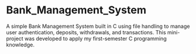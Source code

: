 # Bank_Management_System
A simple Bank Management System built in C using file handling to manage user authentication, deposits, withdrawals, and transactions. This mini-project was developed to apply my first-semester C programming knowledge.
